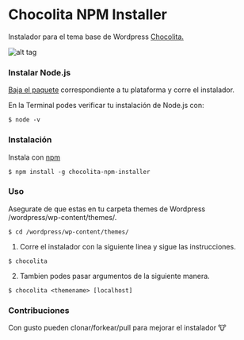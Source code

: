 # Chocolita NPM Installer
Instalador para el tema base de Wordpress [Chocolita.](https://github.com/monchitonet/Chocolita)

![alt tag](https://raw.githubusercontent.com/kikeonline/chocolita-npm-installer/master/screen.gif)

### Instalar Node.js
[Baja el paquete](https://nodejs.org/en/download/) correspondiente a tu plataforma y corre el instalador.

En la Terminal podes verificar tu instalación de Node.js con:
```
$ node -v
```

### Instalación
Instala con [npm](https://www.npmjs.com/)
  ```shell
  $ npm install -g chocolita-npm-installer
  ```

### Uso
Asegurate de que estas en tu carpeta themes de Wordpress /wordpress/wp-content/themes/.
  ```shell
  $ cd /wordpress/wp-content/themes/
  ```
  
1. Corre el instalador con la siguiente linea y sigue las instrucciones.
  ```shell
  $ chocolita
  ```
  
2. Tambien podes pasar argumentos de la siguiente manera.
  ```shell
  $ chocolita <themename> [localhost]
  ```
  
### Contribuciones
Con gusto pueden clonar/forkear/pull para mejorar el instalador 🐮
